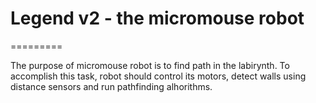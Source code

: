 # Legend v2 - the micromouse robot
=========

The purpose of micromouse robot is to find path in the labirynth. To accomplish this task, robot should control its motors, detect walls using distance sensors and run pathfinding alhorithms.
